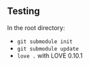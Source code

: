 ## Testing

In the root directory:

* `git submodule init`
* `git submodule update`
* `love .` with LOVE 0.10.1
